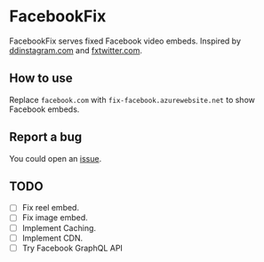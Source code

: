 # FacebookFix

FacebookFix serves fixed Facebook video embeds. Inspired by [ddinstagram.com](https://github.com/Wikidepia/InstaFix) and [fxtwitter.com](https://github.com/robinuniverse/TwitFix).

## How to use

Replace `facebook.com` with `fix-facebook.azurewebsite.net` to show Facebook embeds.

## Report a bug

You could open an [issue](https://github.com/AliZad64/FacebookFix/issues).

## TODO

- [ ] Fix reel embed.
- [ ] Fix image embed.
- [ ] Implement Caching.
- [ ] Implement CDN.
- [ ] Try Facebook GraphQL API

